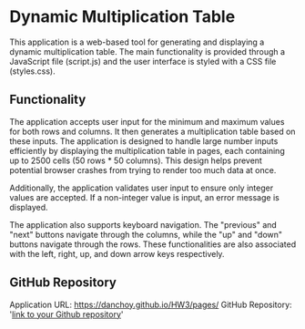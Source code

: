 # Dynamic Multiplication Table
This application is a web-based tool for generating and displaying a dynamic multiplication table. The main functionality is provided through a JavaScript file (script.js) and the user interface is styled with a CSS file (styles.css).

## Functionality
The application accepts user input for the minimum and maximum values for both rows and columns. It then generates a multiplication table based on these inputs. The application is designed to handle large number inputs efficiently by displaying the multiplication table in pages, each containing up to 2500 cells (50 rows * 50 columns). This design helps prevent potential browser crashes from trying to render too much data at once.

Additionally, the application validates user input to ensure only integer values are accepted. If a non-integer value is input, an error message is displayed.

The application also supports keyboard navigation. The "previous" and "next" buttons navigate through the columns, while the "up" and "down" buttons navigate through the rows. These functionalities are also associated with the left, right, up, and down arrow keys respectively.

## GitHub Repository
Application URL: https://danchoy.github.io/HW3/pages/
GitHub Repository: '[link to your Github repository](https://danchoy.github.io/HW3/pages/)'